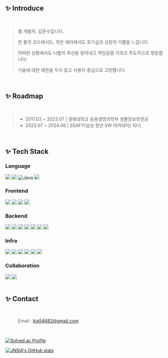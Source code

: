 ## ✨ Introduce

<br>

> 웹 개발자, 김준수입니다.
> 
> 한 줄의 코드에서도, 작은 에러에서도 호기심과 성장의 기쁨을 느낍니다.
> 
> 어떠한 상황에서도 나름의 최선을 찾아내고 책임감을 가지고 주도적으로 행동합니다.
> 
> 기술에 대한 제한을 두지 않고 사용자 중심으로 고민합니다.

<br>

## ✨ Roadmap

<br>

> - 2017.03 ~ 2023.07 | 경북대학교 응용생명과학부 생물정보학전공
> - 2023.07 ~ 2024.06 | SSAFY(삼성 청년 SW 아카데미) 10기

<br>

## ✨ Tech Stack

### Language

<div>
<img src="https://img.shields.io/badge/javascript-F7DF1E?style=for-the-badge&logo=javascript&logoColor=black">
<img src="https://img.shields.io/badge/Typescript-3178C6?style=flat-square&logo=Typescript&logoColor=white"/>
<img src="https://img.shields.io/badge/java-%23ED8B00.svg?style=for-the-badge&logo=java&logoColor=white" alt="Java">
<!-- <img src="https://img.shields.io/badge/c++-00599C?style=for-the-badge&logo=c%2B%2B&logoColor=white"> -->
<img src="https://img.shields.io/badge/python-3776AB?style=for-the-badge&logo=python&logoColor=white"> 
<!-- <img src="https://img.shields.io/badge/linux-FCC624?style=for-the-badge&logo=linux&logoColor=black"> -->
</div>

### Frontend

<div>
<!-- <img src="https://img.shields.io/badge/html5-E34F26?style=for-the-badge&logo=html5&logoColor=white"> -->
<!-- <img src="https://img.shields.io/badge/css-1572B6?style=for-the-badge&logo=css3&logoColor=white"> -->
<img src="https://img.shields.io/badge/react-61DAFB?style=for-the-badge&logo=react&logoColor=black">
<img src="https://img.shields.io/badge/vue.js-4FC08D?style=for-the-badge&logo=vue.js&logoColor=white">
<img src="https://img.shields.io/badge/Next-black?style=for-the-badge&logo=next.js&logoColor=white">
<img src="https://img.shields.io/badge/react_native-%2320232a.svg?style=for-the-badge&logo=react&logoColor=%2361DAFB"> 
</div>


### Backend

<div>
<img src="https://img.shields.io/badge/springboot-6DB33F?style=for-the-badge&logo=springboot&logoColor=white">
<img src="https://img.shields.io/badge/Spring Security-6DB33F?style=for-the-badge&logo=Spring Security&logoColor=white">
<img src="https://img.shields.io/badge/django-092E20?style=for-the-badge&logo=django&logoColor=white">
<img src="https://img.shields.io/badge/mysql-4479A1?style=for-the-badge&logo=mysql&logoColor=white">
<img src="https://img.shields.io/badge/mongoDB-47A248?style=for-the-badge&logo=MongoDB&logoColor=white">
<img src="https://img.shields.io/badge/Redis-DC382D?style=for-the-badge&logo=Redis&logoColor=white"> 
<img src="https://img.shields.io/badge/express-000000?style=for-the-badge&logo=express&logoColor=white">
  
<!-- <img src="https://img.shields.io/badge/node.js-339933?style=for-the-badge&logo=Node.js&logoColor=white"> -->
<!-- <img src="https://img.shields.io/badge/nestjs-%23E0234E.svg?style=for-the-badge&logo=nestjs&logoColor=white" alt="NestJS"> -->
<!-- <img src="https://img.shields.io/badge/spring-6DB33F?style=for-the-badge&logo=spring&logoColor=white"> -->
<!-- <img src="https://img.shields.io/badge/sqlite-%2307405e.svg?style=for-the-badge&logo=sqlite&logoColor=white"> -->
</div>


### Infra

<div>
<img src="https://img.shields.io/badge/firebase-FFCA28?style=for-the-badge&logo=firebase&logoColor=white">
<img src="https://img.shields.io/badge/nginx-%23009639.svg?style=for-the-badge&logo=nginx&logoColor=white">
<img src="https://img.shields.io/badge/Amazon%20EC2-FF9900?style=for-the-badge&logo=Amazon%20EC2&logoColor=white">
<img src="https://img.shields.io/badge/Amazon%20S3-569A31?style=for-the-badge&logo=Amazon%20S3&logoColor=white">
<img src="https://img.shields.io/badge/docker-%230db7ed.svg?style=for-the-badge&logo=docker&logoColor=white">
<img src="https://img.shields.io/badge/jenkins-%232C5263.svg?style=for-the-badge&logo=jenkins&logoColor=white">
</div>


### Collaboration

<div>
<img src="https://img.shields.io/badge/git-F05032?style=for-the-badge&logo=git&logoColor=white">
<img src="https://img.shields.io/badge/figma-%23F24E1E.svg?style=for-the-badge&logo=figma&logoColor=white">
</div>

<br>

## ✨ Contact

<br>

> Email : kia54682@gmail.com

<br>

<div>
  
[![Solved.ac Profile](http://mazassumnida.wtf/api/generate_badge?boj=kia546)](https://solved.ac/kia546/)

[![JNSIA's GitHub stats](https://github-readme-stats.vercel.app/api?username=JnSia&show_icons=true&theme=dark)](https://github.com/anuraghazra/github-readme-stats)

</div>

<!--

Here are some ideas to get you started:

- 🔭 I’m currently working on ...
- 🌱 SSAFY 10기 교육중!
- 👯 I’m looking to collaborate on ...
- 🤔 I’m looking for help with ...
- 💬 Ask me about ...
- 📫 How to reach me: ...
- 😄 Pronouns: ...
- ⚡ Fun fact: ...
-->
